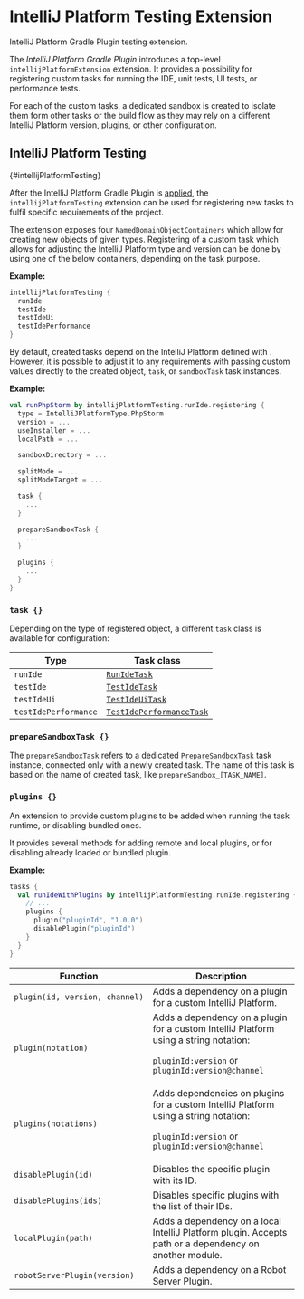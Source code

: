 <!-- Copyright 2000-2024 JetBrains s.r.o. and contributors. Use of this source code is governed by the Apache 2.0 license. -->

# IntelliJ Platform Testing Extension

<link-summary>IntelliJ Platform Gradle Plugin testing extension.</link-summary>

<include from="tools_intellij_platform_gradle_plugin.md" element-id="faq"/>

The _IntelliJ Platform Gradle Plugin_ introduces a top-level `intellijPlatformExtension` extension.
It provides a possibility for registering custom tasks for running the IDE, unit tests, UI tests, or performance tests.

For each of the custom tasks, a dedicated sandbox is created to isolate them form other tasks or the build flow as they may rely on a different IntelliJ Platform version, plugins, or other configuration.


## IntelliJ Platform Testing
{#intellijPlatformTesting}

After the IntelliJ Platform Gradle Plugin is [applied](tools_intellij_platform_gradle_plugin.md#usage), the `intellijPlatformTesting` extension can be used for registering new tasks to fulfil specific requirements of the project.

The extension exposes four `NamedDomainObjectContainers` which allow for creating new objects of given types.
Registering of a custom task which allows for adjusting the IntelliJ Platform type and version can be done by using one of the below containers, depending on the task purpose.

**Example:**

```kotlin
intellijPlatformTesting {
  runIde
  testIde
  testIdeUi
  testIdePerformance
}
```

By default, created tasks depend on the IntelliJ Platform defined with [](tools_intellij_platform_gradle_plugin_dependencies_extension.md).
However, it is possible to adjust it to any requirements with passing custom values directly to the created object, `task`, or `sandboxTask` task instances.

**Example:**

```kotlin
val runPhpStorm by intellijPlatformTesting.runIde.registering {
  type = IntelliJPlatformType.PhpStorm
  version = ...
  useInstaller = ...
  localPath = ...

  sandboxDirectory = ...

  splitMode = ...
  splitModeTarget = ...

  task {
    ...
  }

  prepareSandboxTask {
    ...
  }

  plugins {
    ...
  }
}
```


### `task {}`

Depending on the type of registered object, a different `task` class is available for configuration:

| Type                 | Task class                                                                                    |
|----------------------|-----------------------------------------------------------------------------------------------|
| `runIde`             | [`RunIdeTask`](tools_intellij_platform_gradle_plugin_tasks.md#runIde)                         |
| `testIde`            | [`TestIdeTask`](tools_intellij_platform_gradle_plugin_tasks.md#testIde)                       |
| `testIdeUi`          | [`TestIdeUiTask`](tools_intellij_platform_gradle_plugin_tasks.md#testIdeUi)                   |
| `testIdePerformance` | [`TestIdePerformanceTask`](tools_intellij_platform_gradle_plugin_tasks.md#testIdePerformance) |


### `prepareSandboxTask {}`

The `prepareSandboxTask` refers to a dedicated [`PrepareSandboxTask`](tools_intellij_platform_gradle_plugin_tasks.md#prepareSandbox) task instance, connected only with a newly created task.
The name of this task is based on the name of created task, like `prepareSandbox_[TASK_NAME]`.


### `plugins {}`

An extension to provide custom plugins to be added when running the task runtime, or disabling bundled ones.

It provides several methods for adding remote and local plugins, or for disabling already loaded or bundled plugin.

**Example:**

```kotlin
tasks {
  val runIdeWithPlugins by intellijPlatformTesting.runIde.registering {
    // ...
    plugins {
      plugin("pluginId", "1.0.0")
      disablePlugin("pluginId")
    }
  }
}
```

| Function                       | Description                                                                                                                                  |
|--------------------------------|----------------------------------------------------------------------------------------------------------------------------------------------|
| `plugin(id, version, channel)` | Adds a dependency on a plugin for a custom IntelliJ Platform.                                                                                |
| `plugin(notation)`             | Adds a dependency on a plugin for a custom IntelliJ Platform using a string notation:<p>`pluginId:version` or `pluginId:version@channel`</p> |
| `plugins(notations)`           | Adds dependencies on plugins for a custom IntelliJ Platform using a string notation:<p>`pluginId:version` or `pluginId:version@channel`</p>  |
| `disablePlugin(id)`            | Disables the specific plugin with its ID.                                                                                                    |
| `disablePlugins(ids)`          | Disables specific plugins with the list of their IDs.                                                                                        |
| `localPlugin(path)`            | Adds a dependency on a local IntelliJ Platform plugin. Accepts path or a dependency on another module.                                       |
| `robotServerPlugin(version)`   | Adds a dependency on a Robot Server Plugin.                                                                                                  |



<include from="snippets.md" element-id="missingContent"/>
